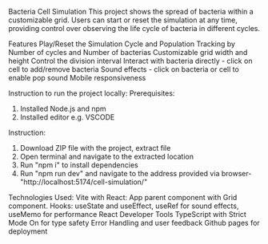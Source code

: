 Bacteria Cell Simulation
This project shows the spread of bacteria within a customizable grid. Users can start or reset the simulation at any time, providing control over observing the life cycle of bacteria in different cycles.

Features
Play/Reset the Simulation
Cycle and Population Tracking by Number of cycles and Number of bacterias
Customizable grid width and height
Control the division interval
Interact with bacteria directly - click on cell to add/remove bacteria
Sound effects - click on bacteria or cell to enable pop sound
Mobile responsiveness

Instruction to run the project locally:
Prerequisites:

1. Installed Node.js and npm
2. Installed editor e.g. VSCODE

Instruction:

1. Download ZIP file with the project, extract file
2. Open terminal and navigate to the extracted location
3. Run "npm i" to install dependencies
4. Run "npm run dev" and navigate to the address provided via browser- "http://localhost:5174/cell-simulation/"

Technologies Used:
Vite with React: App parent component with Grid component.
Hooks: useState and useEffect, useRef for sound effects, useMemo for performance
React Developer Tools
TypeScript with Strict Mode On for type safety
Error Handling and user feedback
Github pages for deployment
